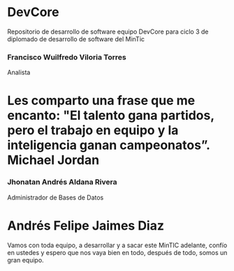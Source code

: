 # DevCore
Repositorio de desarrollo de software equipo DevCore para ciclo 3 de diplomado de desarrollo de software del MinTic

### **Francisco Wuilfredo Viloria Torres**
Analista
# Les comparto una frase que me encanto: "El talento gana partidos, pero el trabajo en equipo y la inteligencia ganan campeonatos”. Michael Jordan

### **Jhonatan Andrés Aldana Rivera**
Administrador de Bases de Datos

# Andrés Felipe Jaimes Diaz
Vamos con toda equipo, a desarrollar y a sacar este MinTIC adelante, confío en ustedes y espero que nos vaya bien en todo, después de todo, somos un gran equipo.
